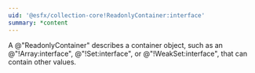 ```yaml
---
uid: '@esfx/collection-core!ReadonlyContainer:interface'
summary: *content
---
```


A @"ReadonlyContainer" describes a container object, such as an @"!Array:interface", @"!Set:interface", or @"!WeakSet:interface",
that can contain other values.